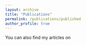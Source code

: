 ```yaml
---
layout: archive
title: "Publications"
permalink: /publications/published
author_profile: true
---
```



You can also find my articles on 
<!-- You can also find my articles on <u><a href="{{site.author.googlescholar}}">my Google Scholar profile</a>.</u> -->



<!-- ---
title: "Title1"
collection: publications
permalink: /publications/title1
excerpt: 'The Rohart MSC test is a simple in silico test that accurately discriminates MSC from fibroblasts, other adult stem/progenitor cell types or differentiated stromal cells.'
date: 2016-03-24
# venue: 'PeerJ'
# paperurl: 'https://doi.org/10.7717/peerj.1845'
# citation: 'Florian Rohart, Elizabeth A. Mason, Nicholas Matigian, Rowland Mosbergen, Othmar Korn, Tyrone Chen, Suzanne Butcher, Jatin Patel, Kerry Atkinson, Kiarash Khosrotehrani, Nicholas M. Fisk, Kim-Anh Lê Cao, Christine A. Wells​, &quot;A molecular classification of human mesenchymal stromal cells.&quot; <i>PeerJ</i>, 2016, 4:e1845. DOI: https://doi.org/10.7717/peerj.1845'
---

The Rohart MSC test is a simple in silico test that accurately discriminates MSC from fibroblasts, other adult stem/progenitor cell types or differentiated stromal cells. It has been implemented in the [www.stemformatics.org](www.stemformatics.org) resource, to assist researchers wishing to benchmark their own MSC datasets or data from the public domain. -->
